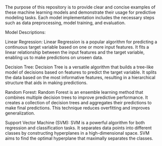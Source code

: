 The purpose of this repository is to provide clear and concise examples of these machine learning models and demonstrate their usage 
for predictive modeling tasks. Each model implementation includes the necessary steps such as data preprocessing, model training, and
evaluation.

Model Descriptions:

Linear Regression: Linear Regression is a popular algorithm for predicting a continuous target variable based on one or more input features.
It fits a linear relationship between the input features and the target variable, enabling us to make predictions on unseen data.

Decision Tree: Decision Tree is a versatile algorithm that builds a tree-like model of decisions based on features to predict the target 
variable. It splits the data based on the most informative features, resulting in a hierarchical structure that aids in making predictions.

Random Forest: Random Forest is an ensemble learning method that combines multiple decision trees to improve predictive performance.
It creates a collection of decision trees and aggregates their predictions to make final predictions. This technique reduces overfitting 
and improves generalization.

Support Vector Machine (SVM): SVM is a powerful algorithm for both regression and classification tasks. It separates data points into 
different classes by constructing hyperplanes in a high-dimensional space. SVM aims to find the optimal hyperplane that maximally separates
the classes.
